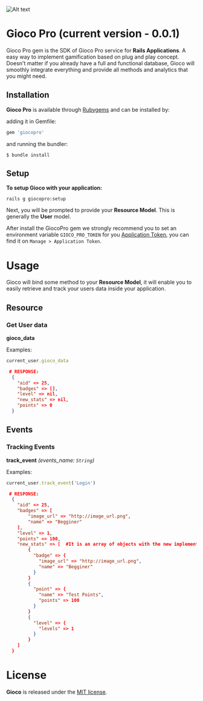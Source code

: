 ![Alt text](http://joaomdmoura.github.io/gioco/assets/images/logo.png "A gamification gem for Ruby on Rails applications")

# Gioco Pro (current version - 0.0.1)
Gioco Pro gem is the SDK of Gioco Pro service for **Rails Applications**.
A easy way to implement gamification based on plug and play concept. Doesn't matter if you already have a full and functional database, Gioco will smoothly integrate everything and provide all methods and analytics that you might need.

## Installation

**Gioco Pro** is available through [Rubygems](http://rubygems.org/gems/giocopro) and can be installed by:

adding it in Gemfile:

```ruby
gem 'giocopro'
```

and running the bundler:

    $ bundle install

## Setup

**To setup Gioco with your application:**

    rails g giocopro:setup

Next, you will be prompted to provide your **Resource Model**. This is generally the **User** model.

After install the GiocoPro gem we strongly recommend you to set an environment variable ```GIOCO_PRO_TOKEN``` for you [Application Token](http://app.gioco.pro), you can find it on ```Manage > Application Token```.

# Usage

Gioco will bind some method to your **Resource Model**, it will enable you to easily retrieve and track your users data inside your application.

## Resource

### Get User data
**gioco_data**

Examples:
    
```ruby
current_user.gioco_data
```
```json
 # RESPONSE:
  {
    "aid" => 25,
    "badges" => [],
    "level" => nil,
    "new_stats" => nil,
    "points" => 0
  }
```

## Events

### Tracking Events
**track_event** *(events_name: ```String```)*

Examples:

```ruby
current_user.track_event('Login')
```
```json
 # RESPONSE:
  {
    "aid" => 25,
    "badges" => [
        "image_url" => "http://image_url.png",
        "name" => "Begginer"
    ],
    "level" => 1,
    "points" => 100,
    "new_stats" => [  #It is an array of objects with the new implementations that resource just won
        {
          "badge" => {
            "image_url" => "http://image_url.png",
            "name" => "Begginer"
          }
        }
        {
          "point" => {
            "name" => "Test Points",
            "points" => 100
          }
        }
        {
          "level" => {
            "levels" => 1
          }
        }
    ]
  }
```

# License

**Gioco** is released under the [MIT license](www.opensource.org/licenses/MIT).
